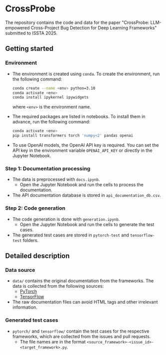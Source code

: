 # CrossProbe

The repository contains the code and data for the paper "CrossProbe: LLM-empowered Cross-Project Bug Detection for Deep Learning Frameworks" submitted to ISSTA 2025.

## Getting started

### Environment

- The environment is created using `conda`. To create the environment, run the following command:
    ```bash
    conda create --name <env> python=3.10
    conda activate <env>
    conda install ipykernel ipywidgets
    ```
    where `<env>` is the environment name.

- The required packages are listed in notebooks. To install them in advance, run the following command:
    ```bash
    conda activate <env>
    pip install transformers torch 'numpy<2' pandas openai
    ```

- To use OpenAI models, the OpenAI API key is required. You can set the API key in the environment variable `OPENAI_API_KEY` or directly in the Jupyter Notebook.

### Step 1: Documentation processing

- The data is preprocessed with `docs.ipynb`.
    - Open the Jupyter Notebook and run the cells to process the documentation.
- The API documentation database is stored in `api_documentation_db.csv`.

### Step 2: Code generation

- The code generation is done with `generation.ipynb`.
    - Open the Jupyter Notebook and run the cells to generate the test cases.
- The generated test cases are stored in `pytorch-test` and `tensorflow-test` folders.

## Detailed description

### Data source

- `data/` contains the original documentation from the frameworks. The data is collected from the following sources:
    - [PyTorch](https://github.com/pytorch/pytorch/releases/tag/v2.4.0)
    - [TensorFlow](https://github.com/tensorflow/tensorflow/releases/tag/v2.17.0)
- The raw documentation files can avoid HTML tags and other irrelevant information.

### Generated test cases

- `pytorch/` and `tensorflow/` contain the test cases for the respective frameworks, which are collected from the issues and pull requests.
    - The file names are in the format `<source_framework>-<issue_id>-<target_framework>.py`.
